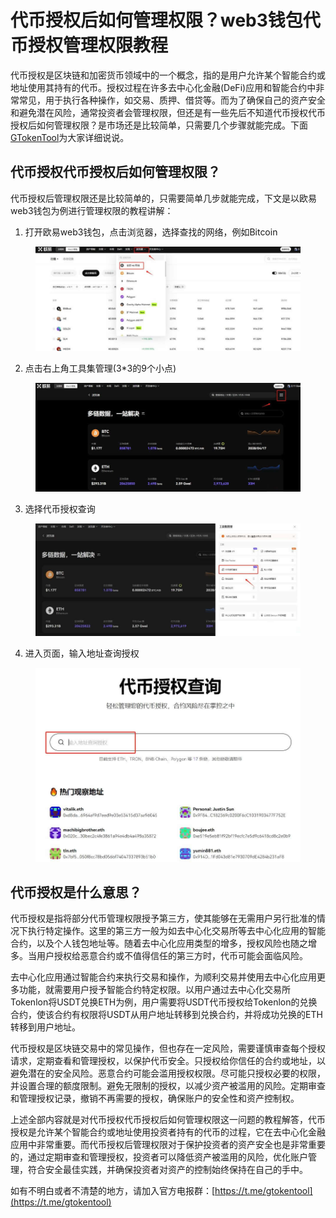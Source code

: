 # 代币授权后如何管理权限？web3钱包代币授权管理权限教程

代币授权是区块链和加密货币领域中的一个概念，指的是用户允许某个智能合约或地址使用其持有的代币。授权过程在许多去中心化金融(DeFi)应用和智能合约中非常常见，用于执行各种操作，如交易、质押、借贷等。而为了确保自己的资产安全和避免潜在风险，通常投资者会管理权限，但还是有一些先后不知道代币授权代币授权后如何管理权限？是市场还是比较简单，只需要几个步骤就能完成。下面[GTokenTool](https://www.gtokentool.com)为大家详细说说。

## 代币授权代币授权后如何管理权限？

代币授权后管理权限还是比较简单的，只需要简单几步就能完成，下文是以欧易web3钱包为例进行管理权限的教程讲解：

1. 打开欧易web3钱包，点击浏览器，选择查找的网络，例如Bitcoin

<figure><img src="../../.gitbook/assets/1 (4).jpg" alt=""><figcaption></figcaption></figure>

2. 点击右上角工具集管理(3\*3的9个小点)

<figure><img src="../../.gitbook/assets/2 (4).jpg" alt=""><figcaption></figcaption></figure>

3. 选择代币授权查询

<figure><img src="../../.gitbook/assets/3 (3).jpg" alt=""><figcaption></figcaption></figure>

4. 进入页面，输入地址查询授权

<figure><img src="../../.gitbook/assets/4 (3).jpg" alt=""><figcaption></figcaption></figure>

## 代币授权是什么意思？

代币授权是指将部分代币管理权限授予第三方，使其能够在无需用户另行批准的情况下执行特定操作。这里的第三方一般为如去中心化交易所等去中心化应用的智能合约，以及个人钱包地址等。随着去中心化应用类型的增多，授权风险也随之增多。当用户授权给恶意合约或不值得信任的第三方时，代币可能会面临风险。

去中心化应用通过智能合约来执行交易和操作，为顺利交易并使用去中心化应用更多功能，就需要用户授予智能合约特定权限。以用户通过去中心化交易所Tokenlon将USDT兑换ETH为例，用户需要将USDT代币授权给Tokenlon的兑换合约，使该合约有权限将USDT从用户地址转移到兑换合约，并将成功兑换的ETH转移到用户地址。

代币授权是区块链交易中的常见操作，但也存在一定风险，需要谨慎审查每个授权请求，定期查看和管理授权，以保护代币安全。只授权给你信任的合约或地址，以避免潜在的安全风险。恶意合约可能会滥用授权权限。尽可能只授权必要的权限，并设置合理的额度限制。避免无限制的授权，以减少资产被滥用的风险。定期审查和管理授权记录，撤销不再需要的授权，确保账户的安全性和资产控制权。

上述全部内容就是对代币授权代币授权后如何管理权限这一问题的教程解答，代币授权是允许某个智能合约或地址使用投资者持有的代币的过程，它在去中心化金融应用中非常重要。而代币授权后管理权限对于保护投资者的资产安全也是非常重要的，通过定期审查和管理授权，投资者可以降低资产被滥用的风险，优化账户管理，符合安全最佳实践，并确保投资者对资产的控制始终保持在自己的手中。

如有不明白或者不清楚的地方，请加入官方电报群：[https://t.me/gtokentool](https://t.me/gtokentool)
